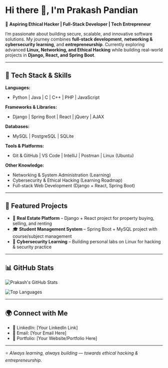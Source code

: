 # Hi there 👋, I'm Prakash Pandian  

🚀 **Aspiring Ethical Hacker | Full-Stack Developer | Tech Entrepreneur**  

I’m passionate about building secure, scalable, and innovative software solutions. My journey combines **full-stack development**, **networking & cybersecurity learning**, and **entrepreneurship**. Currently exploring advanced **Linux, Networking, and Ethical Hacking** while building real-world projects in **Django, React, and Spring Boot**.  

---

## 🔧 Tech Stack & Skills  

**Languages:**  
- Python | Java | C | C++ | PHP | JavaScript  

**Frameworks & Libraries:**  
- Django | Spring Boot | React | jQuery | AJAX  

**Databases:**  
- MySQL | PostgreSQL | SQLite  

**Tools & Platforms:**  
- Git & GitHub | VS Code | IntelliJ | Postman | Linux (Ubuntu)  

**Other Knowledge:**  
- Networking & System Administration (Learning)  
- Cybersecurity & Ethical Hacking (Learning Roadmap)  
- Full-stack Web Development (Django + React, Spring Boot)  

---

## 📌 Featured Projects  

- 🏡 **Real Estate Platform** – Django + React project for property buying, selling, and renting  
- 🎓 **Student Management System** – Spring Boot + MySQL project with course/subject management  
- 🔐 **Cybersecurity Learning** – Building personal labs on Linux for hacking & security practice  

---

## 📊 GitHub Stats  

![Prakash's GitHub Stats](https://github-readme-stats.vercel.app/api?username=YOUR-USERNAME&show_icons=true&theme=radical)  

![Top Languages](https://github-readme-stats.vercel.app/api/top-langs/?username=YOUR-USERNAME&layout=compact&theme=radical)  

---

## 🌍 Connect with Me  

- 💼 LinkedIn: [Your LinkedIn Link]  
- 📧 Email: [Your Email Here]  
- 📝 Portfolio: [Your Website/Portfolio Here]  

---
⭐️ *Always learning, always building — towards ethical hacking & entrepreneurship.*
